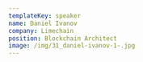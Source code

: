 ```yaml
---
templateKey: speaker
name: Daniel Ivanov
company: Limechain
position: Blockchain Architect
image: /img/31_daniel-ivanov-1-.jpg
---
```


